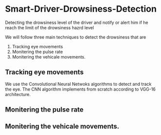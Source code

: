 # Smart-Driver-Drowsiness-Detection

Detecting the drowsiness level of the driver and notify or alert him if he reach the limit of the drowsiness hazrd level

We will follow three main techniques to detect the drowsiness that are
1. Tracking eye movements
2. Monitering the pulse rate
3. Monitering the vehicale movements. 

## Tracking eye movements

  We use the Convolutional Neural Netwoks algorithms to detect and track the eye. The CNN algorithm implements from scratch according to VGG-16 architecture. 

## Monitering the pulse rate

## Monitering the vehicale movements.

